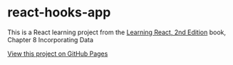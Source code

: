# react-hooks-app
This is a React learning project from the [Learning React, 2nd Edition](https://www.oreilly.com/library/view/learning-react-2nd/9781492051718/) book, Сhapter 8 Incorporating Data

[View this project on GitHub Pages](https://victorizbitskiy.github.io/react-github-data-app/) 
